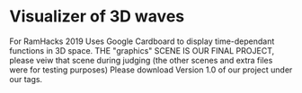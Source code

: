 # Visualizer of 3D waves
For RamHacks 2019
Uses Google Cardboard to display time-dependant functions in 3D space.
THE "graphics" SCENE IS OUR FINAL PROJECT, please veiw that scene during judging (the other scenes and extra files were for testing purposes)
Please download Version 1.0 of our project under our tags.
